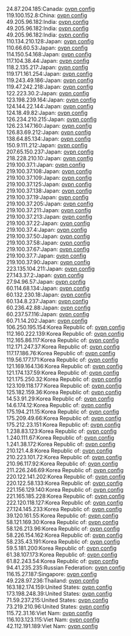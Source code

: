 24.87.204.185:Canada: [ovpn config](vpn/24_87_204_185.ovpn)  
119.100.152.8:China: [ovpn config](vpn/119_100_152_8.ovpn)  
49.205.96.182:India: [ovpn config](vpn/49_205_96_182.ovpn)  
49.205.96.182:India: [ovpn config](vpn/49_205_96_182.ovpn)  
49.205.96.182:India: [ovpn config](vpn/49_205_96_182.ovpn)  
110.134.210.128:Japan: [ovpn config](vpn/110_134_210_128.ovpn)  
110.66.60.53:Japan: [ovpn config](vpn/110_66_60_53.ovpn)  
114.150.54.168:Japan: [ovpn config](vpn/114_150_54_168.ovpn)  
117.104.38.44:Japan: [ovpn config](vpn/117_104_38_44.ovpn)  
118.2.135.217:Japan: [ovpn config](vpn/118_2_135_217.ovpn)  
119.171.161.254:Japan: [ovpn config](vpn/119_171_161_254.ovpn)  
119.243.49.186:Japan: [ovpn config](vpn/119_243_49_186.ovpn)  
119.47.242.218:Japan: [ovpn config](vpn/119_47_242_218.ovpn)  
122.223.30.2:Japan: [ovpn config](vpn/122_223_30_2.ovpn)  
123.198.239.164:Japan: [ovpn config](vpn/123_198_239_164.ovpn)  
124.144.22.144:Japan: [ovpn config](vpn/124_144_22_144.ovpn)  
124.18.49.82:Japan: [ovpn config](vpn/124_18_49_82.ovpn)  
126.234.210.215:Japan: [ovpn config](vpn/126_234_210_215.ovpn)  
126.23.147.160:Japan: [ovpn config](vpn/126_23_147_160.ovpn)  
126.83.69.212:Japan: [ovpn config](vpn/126_83_69_212.ovpn)  
138.64.85.134:Japan: [ovpn config](vpn/138_64_85_134.ovpn)  
150.9.111.212:Japan: [ovpn config](vpn/150_9_111_212.ovpn)  
207.65.150.237:Japan: [ovpn config](vpn/207_65_150_237.ovpn)  
218.228.210.10:Japan: [ovpn config](vpn/218_228_210_10.ovpn)  
219.100.37.1:Japan: [ovpn config](vpn/219_100_37_1.ovpn)  
219.100.37.108:Japan: [ovpn config](vpn/219_100_37_108.ovpn)  
219.100.37.109:Japan: [ovpn config](vpn/219_100_37_109.ovpn)  
219.100.37.125:Japan: [ovpn config](vpn/219_100_37_125.ovpn)  
219.100.37.138:Japan: [ovpn config](vpn/219_100_37_138.ovpn)  
219.100.37.19:Japan: [ovpn config](vpn/219_100_37_19.ovpn)  
219.100.37.205:Japan: [ovpn config](vpn/219_100_37_205.ovpn)  
219.100.37.211:Japan: [ovpn config](vpn/219_100_37_211.ovpn)  
219.100.37.213:Japan: [ovpn config](vpn/219_100_37_213.ovpn)  
219.100.37.22:Japan: [ovpn config](vpn/219_100_37_22.ovpn)  
219.100.37.4:Japan: [ovpn config](vpn/219_100_37_4.ovpn)  
219.100.37.50:Japan: [ovpn config](vpn/219_100_37_50.ovpn)  
219.100.37.58:Japan: [ovpn config](vpn/219_100_37_58.ovpn)  
219.100.37.67:Japan: [ovpn config](vpn/219_100_37_67.ovpn)  
219.100.37.7:Japan: [ovpn config](vpn/219_100_37_7.ovpn)  
219.100.37.90:Japan: [ovpn config](vpn/219_100_37_90.ovpn)  
223.135.104.211:Japan: [ovpn config](vpn/223_135_104_211.ovpn)  
27.143.37.2:Japan: [ovpn config](vpn/27_143_37_2.ovpn)  
27.94.96.57:Japan: [ovpn config](vpn/27_94_96_57.ovpn)  
60.114.68.134:Japan: [ovpn config](vpn/60_114_68_134.ovpn)  
60.132.230.18:Japan: [ovpn config](vpn/60_132_230_18.ovpn)  
60.134.8.237:Japan: [ovpn config](vpn/60_134_8_237.ovpn)  
60.236.42.88:Japan: [ovpn config](vpn/60_236_42_88.ovpn)  
60.237.57.116:Japan: [ovpn config](vpn/60_237_57_116.ovpn)  
60.71.14.202:Japan: [ovpn config](vpn/60_71_14_202.ovpn)  
106.250.195.154:Korea Republic of: [ovpn config](vpn/106_250_195_154.ovpn)  
112.160.222.139:Korea Republic of: [ovpn config](vpn/112_160_222_139.ovpn)  
112.165.86.117:Korea Republic of: [ovpn config](vpn/112_165_86_117.ovpn)  
112.171.247.37:Korea Republic of: [ovpn config](vpn/112_171_247_37.ovpn)  
117.17.186.76:Korea Republic of: [ovpn config](vpn/117_17_186_76.ovpn)  
119.56.177.171:Korea Republic of: [ovpn config](vpn/119_56_177_171.ovpn)  
121.169.164.136:Korea Republic of: [ovpn config](vpn/121_169_164_136.ovpn)  
121.174.137.59:Korea Republic of: [ovpn config](vpn/121_174_137_59.ovpn)  
121.175.250.32:Korea Republic of: [ovpn config](vpn/121_175_250_32.ovpn)  
123.109.118.177:Korea Republic of: [ovpn config](vpn/123_109_118_177.ovpn)  
125.182.159.36:Korea Republic of: [ovpn config](vpn/125_182_159_36.ovpn)  
14.53.91.29:Korea Republic of: [ovpn config](vpn/14_53_91_29.ovpn)  
14.6.174.12:Korea Republic of: [ovpn config](vpn/14_6_174_12.ovpn)  
175.194.211.15:Korea Republic of: [ovpn config](vpn/175_194_211_15.ovpn)  
175.209.49.66:Korea Republic of: [ovpn config](vpn/175_209_49_66.ovpn)  
175.212.23.151:Korea Republic of: [ovpn config](vpn/175_212_23_151.ovpn)  
1.238.83.123:Korea Republic of: [ovpn config](vpn/1_238_83_123.ovpn)  
1.240.111.67:Korea Republic of: [ovpn config](vpn/1_240_111_67.ovpn)  
1.241.38.172:Korea Republic of: [ovpn config](vpn/1_241_38_172.ovpn)  
210.121.4.8:Korea Republic of: [ovpn config](vpn/210_121_4_8.ovpn)  
210.223.101.72:Korea Republic of: [ovpn config](vpn/210_223_101_72.ovpn)  
210.96.117.92:Korea Republic of: [ovpn config](vpn/210_96_117_92.ovpn)  
211.226.246.69:Korea Republic of: [ovpn config](vpn/211_226_246_69.ovpn)  
220.122.141.202:Korea Republic of: [ovpn config](vpn/220_122_141_202.ovpn)  
220.122.58.133:Korea Republic of: [ovpn config](vpn/220_122_58_133.ovpn)  
221.156.129.140:Korea Republic of: [ovpn config](vpn/221_156_129_140.ovpn)  
221.165.185.228:Korea Republic of: [ovpn config](vpn/221_165_185_228.ovpn)  
222.120.118.127:Korea Republic of: [ovpn config](vpn/222_120_118_127.ovpn)  
27.124.145.233:Korea Republic of: [ovpn config](vpn/27_124_145_233.ovpn)  
39.120.161.55:Korea Republic of: [ovpn config](vpn/39_120_161_55.ovpn)  
58.121.169.30:Korea Republic of: [ovpn config](vpn/58_121_169_30.ovpn)  
58.126.213.96:Korea Republic of: [ovpn config](vpn/58_126_213_96.ovpn)  
58.226.154.162:Korea Republic of: [ovpn config](vpn/58_226_154_162.ovpn)  
58.235.43.191:Korea Republic of: [ovpn config](vpn/58_235_43_191.ovpn)  
59.5.181.200:Korea Republic of: [ovpn config](vpn/59_5_181_200.ovpn)  
61.38.107.173:Korea Republic of: [ovpn config](vpn/61_38_107_173.ovpn)  
61.82.243.54:Korea Republic of: [ovpn config](vpn/61_82_243_54.ovpn)  
94.41.235.235:Russian Federation: [ovpn config](vpn/94_41_235_235.ovpn)  
116.15.27.187:Singapore: [ovpn config](vpn/116_15_27_187.ovpn)  
49.228.97.236:Thailand: [ovpn config](vpn/49_228_97_236.ovpn)  
163.182.174.159:United States: [ovpn config](vpn/163_182_174_159.ovpn)  
173.198.248.39:United States: [ovpn config](vpn/173_198_248_39.ovpn)  
71.59.237.215:United States: [ovpn config](vpn/71_59_237_215.ovpn)  
73.219.210.96:United States: [ovpn config](vpn/73_219_210_96.ovpn)  
115.72.31.16:Viet Nam: [ovpn config](vpn/115_72_31_16.ovpn)  
116.103.123.115:Viet Nam: [ovpn config](vpn/116_103_123_115.ovpn)  
42.112.191.189:Viet Nam: [ovpn config](vpn/42_112_191_189.ovpn)  
